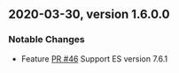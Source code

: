 ## 2020-03-30, version 1.6.0.0

### Notable Changes
* Feature [PR #46](https://github.com/opendistro-for-elasticsearch/job-scheduler/pull/46) Support ES version 7.6.1
